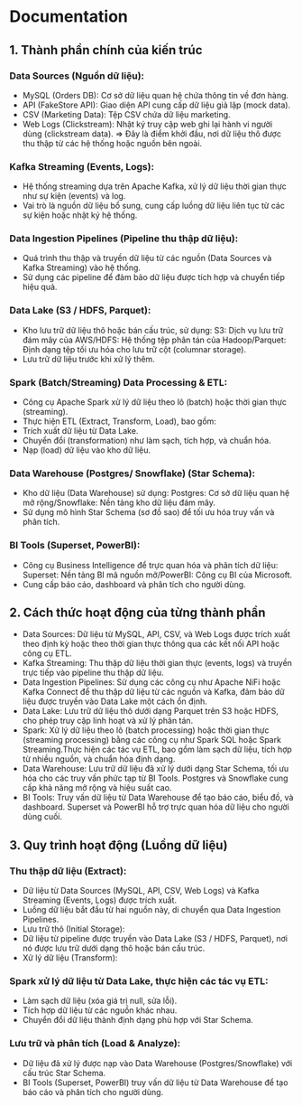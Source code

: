 # Documentation
## 1. Thành phần chính của kiến trúc
### Data Sources (Nguồn dữ liệu):
- MySQL (Orders DB): Cơ sở dữ liệu quan hệ chứa thông tin về đơn hàng.
- API (FakeStore API): Giao diện API cung cấp dữ liệu giả lập (mock data).
- CSV (Marketing Data): Tệp CSV chứa dữ liệu marketing.
- Web Logs (Clickstream): Nhật ký truy cập web ghi lại hành vi người dùng (clickstream data).
=> Đây là điểm khởi đầu, nơi dữ liệu thô được thu thập từ các hệ thống hoặc nguồn bên ngoài.
### Kafka Streaming (Events, Logs):
- Hệ thống streaming dựa trên Apache Kafka, xử lý dữ liệu thời gian thực như sự kiện (events) và log.
- Vai trò là nguồn dữ liệu bổ sung, cung cấp luồng dữ liệu liên tục từ các sự kiện hoặc nhật ký hệ thống.
### Data Ingestion Pipelines (Pipeline thu thập dữ liệu):
- Quá trình thu thập và truyền dữ liệu từ các nguồn (Data Sources và Kafka Streaming) vào hệ thống.
- Sử dụng các pipeline để đảm bảo dữ liệu được tích hợp và chuyển tiếp hiệu quả.
### Data Lake (S3 / HDFS, Parquet):
- Kho lưu trữ dữ liệu thô hoặc bán cấu trúc, sử dụng: S3: Dịch vụ lưu trữ đám mây của AWS/HDFS: Hệ thống tệp phân tán của Hadoop/Parquet: Định dạng tệp tối ưu hóa cho lưu trữ cột (columnar storage).
- Lưu trữ dữ liệu trước khi xử lý thêm.
### Spark (Batch/Streaming) Data Processing & ETL:
- Công cụ Apache Spark xử lý dữ liệu theo lô (batch) hoặc thời gian thực (streaming).
- Thực hiện ETL (Extract, Transform, Load), bao gồm:
- Trích xuất dữ liệu từ Data Lake.
- Chuyển đổi (transformation) như làm sạch, tích hợp, và chuẩn hóa.
- Nạp (load) dữ liệu vào kho dữ liệu.
### Data Warehouse (Postgres/ Snowflake) (Star Schema):
- Kho dữ liệu (Data Warehouse) sử dụng: Postgres: Cơ sở dữ liệu quan hệ mở rộng/Snowflake: Nền tảng kho dữ liệu đám mây.
- Sử dụng mô hình Star Schema (sơ đồ sao) để tối ưu hóa truy vấn và phân tích.
### BI Tools (Superset, PowerBI):
- Công cụ Business Intelligence để trực quan hóa và phân tích dữ liệu: Superset: Nền tảng BI mã nguồn mở/PowerBI: Công cụ BI của Microsoft.
- Cung cấp báo cáo, dashboard và phân tích cho người dùng.
## 2. Cách thức hoạt động của từng thành phần
- Data Sources: Dữ liệu từ MySQL, API, CSV, và Web Logs được trích xuất theo định kỳ hoặc theo thời gian thực thông qua các kết nối API hoặc công cụ ETL.
- Kafka Streaming: Thu thập dữ liệu thời gian thực (events, logs) và truyền trực tiếp vào pipeline thu thập dữ liệu.
- Data Ingestion Pipelines: Sử dụng các công cụ như Apache NiFi hoặc Kafka Connect để thu thập dữ liệu từ các nguồn và Kafka, đảm bảo dữ liệu được truyền vào Data Lake một cách ổn định.
- Data Lake: Lưu trữ dữ liệu thô dưới dạng Parquet trên S3 hoặc HDFS, cho phép truy cập linh hoạt và xử lý phân tán.
- Spark: Xử lý dữ liệu theo lô (batch processing) hoặc thời gian thực (streaming processing) bằng các công cụ như Spark SQL hoặc Spark Streaming.Thực hiện các tác vụ ETL, bao gồm làm sạch dữ liệu, tích hợp từ nhiều nguồn, và chuẩn hóa định dạng.
- Data Warehouse: Lưu trữ dữ liệu đã xử lý dưới dạng Star Schema, tối ưu hóa cho các truy vấn phức tạp từ BI Tools. Postgres và Snowflake cung cấp khả năng mở rộng và hiệu suất cao.
- BI Tools: Truy vấn dữ liệu từ Data Warehouse để tạo báo cáo, biểu đồ, và dashboard. Superset và PowerBI hỗ trợ trực quan hóa dữ liệu cho người dùng cuối.
## 3. Quy trình hoạt động (Luồng dữ liệu)
### Thu thập dữ liệu (Extract):
- Dữ liệu từ Data Sources (MySQL, API, CSV, Web Logs) và Kafka Streaming (Events, Logs) được trích xuất.
- Luồng dữ liệu bắt đầu từ hai nguồn này, di chuyển qua Data Ingestion Pipelines.
- Lưu trữ thô (Initial Storage):
- Dữ liệu từ pipeline được truyền vào Data Lake (S3 / HDFS, Parquet), nơi nó được lưu trữ dưới dạng thô hoặc bán cấu trúc.
- Xử lý dữ liệu (Transform):
### Spark xử lý dữ liệu từ Data Lake, thực hiện các tác vụ ETL:
- Làm sạch dữ liệu (xóa giá trị null, sửa lỗi).
- Tích hợp dữ liệu từ các nguồn khác nhau.
- Chuyển đổi dữ liệu thành định dạng phù hợp với Star Schema.
### Lưu trữ và phân tích (Load & Analyze):
- Dữ liệu đã xử lý được nạp vào Data Warehouse (Postgres/Snowflake) với cấu trúc Star Schema.
- BI Tools (Superset, PowerBI) truy vấn dữ liệu từ Data Warehouse để tạo báo cáo và phân tích cho người dùng.
